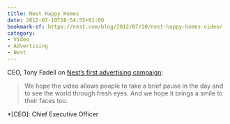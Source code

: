 ```yaml
---
title: Nest Happy Homes
date: 2012-07-10T18:54:55+01:00
bookmark-of: https://nest.com/blog/2012/07/10/nest-happy-homes-video/
category:
- Video
- Advertising
- Nest
---
```

CEO, Tony Fadell on [Nest’s first advertising campaign][1]:

> We hope the video allows people to take a brief pause in the day and to see the world through fresh eyes. And we hope it brings a smile to their faces too.

[1]: https://www.fastcompany.com/1681089/smart-thermostat-nest-looks-for-happy-homes-in-its-first-ad-campaign

*[CEO]: Chief Executive Officer
